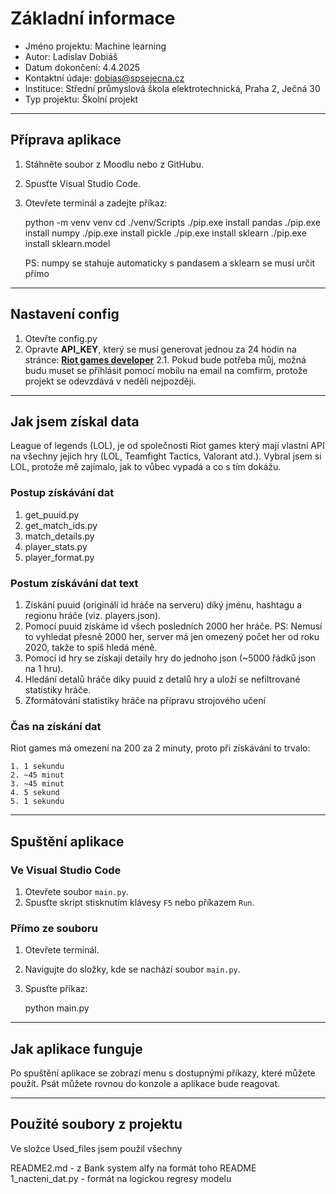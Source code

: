 # Základní informace
- Jméno projektu: Machine learning
- Autor: Ladislav Dobiáš
- Datum dokončení: 4.4.2025
- Kontaktní údaje: dobias@spsejecna.cz
- Instituce: Střední průmyslová škola elektrotechnická, Praha 2, Ječná 30
- Typ projektu: Školní projekt

---

## Příprava aplikace

1. Stáhněte soubor z Moodlu nebo z GitHubu.
2. Spusťte Visual Studio Code.
3. Otevřete terminál a zadejte příkaz:

    python -m venv venv
    cd ./venv/Scripts
    ./pip.exe install pandas
    ./pip.exe install numpy
    ./pip.exe install pickle
    ./pip.exe install sklearn
    ./pip.exe install sklearn.model

    PS: numpy se stahuje automaticky s pandasem a sklearn se musí určit přímo

---

## Nastavení config

1. Otevřte config.py
2. Opravte **API_KEY**, který se musí generovat jednou za 24 hodin na stránce: **[Riot games developer](https://developer.riotgames.com/)**
2.1. Pokud bude potřeba můj, možná budu muset se příhlásit pomocí mobilu na email na comfirm, protože projekt se odevzdává v neděli nejpozději. 

---

## Jak jsem získal data

League of legends (LOL), je od společnosti Riot games který mají vlastní API na všechny jejich hry (LOL, Teamfight Tactics, Valorant atd.).
Vybral jsem si LOL, protože mě zajímalo, jak to vůbec vypadá a co s tím dokážu.

### Postup získávání dat

1. get_puuid.py
2. get_match_ids.py
3. match_details.py
4. player_stats.py
5. player_format.py

### Postum získávání dat text

1. Získání puuid (originálí id hráče na serveru) díký jménu, hashtagu a regionu hráče (viz. players.json).
2. Pomocí puuid získáme id všech posledních 2000 her hráče. 
PS: Nemusí to vyhledat přesně 2000 her, server má jen omezený počet her od roku 2020, takže to spíš hledá méně.
3. Pomocí id hry se získají detaily hry do jednoho json (~5000 řádků json na 1 hru).
4. Hledání detalů hráče díky puuid z detalů hry a uloží se nefiltrované statistiky hráče.
5. Zformátování statistiky hráče na přípravu strojového učení

### Čas na získání dat

Riot games má omezení na 200 za 2 minuty, proto při získávání to trvalo:

    1. 1 sekundu
    2. ~45 minut
    3. ~45 minut
    4. 5 sekund
    5. 1 sekundu

---

## Spuštění aplikace

### Ve Visual Studio Code
1. Otevřete soubor `main.py`.
2. Spusťte skript stisknutím klávesy `F5` nebo příkazem `Run`.
        
### Přímo ze souboru
1. Otevřete terminál.
2. Navigujte do složky, kde se nachází soubor `main.py`.
3. Spusťte příkaz:

    python main.py

---

## Jak aplikace funguje

Po spuštění aplikace se zobrazí menu s dostupnými příkazy, které můžete použít.
Psát můžete rovnou do konzole a aplikace bude reagovat.

---

## Použité soubory z projektu

Ve složce Used_files jsem použil všechny

README2.md - z Bank system alfy na formát toho README
1_nacteni_dat.py - formát na logickou regresy modelu
